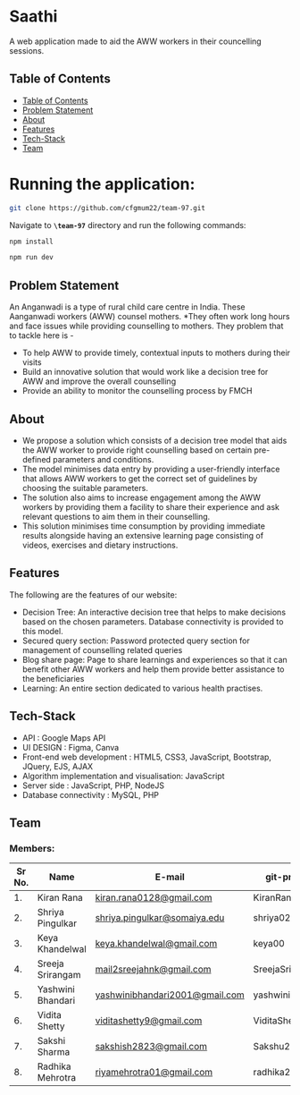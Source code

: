 
# Saathi

A web application made to aid the AWW workers in their councelling sessions.

## Table of Contents
- [Table of Contents](#table-of-contents)
- [Problem Statement](#problem-statement)
- [About](#about)
- [Features](#features)
- [Tech-Stack](#tech-stack)
- [Team](#team)
 
# Running the application:

```bash
git clone https://github.com/cfgmum22/team-97.git
```

Navigate to  **``` \team-97 ```** directory and run the following commands:
```bash
npm install 

npm run dev

```

## Problem Statement
An Anganwadi is a type of rural child care centre in India. These Aanganwadi workers (AWW) counsel mothers.
  *They often work long hours and face issues while providing counselling to mothers. They problem that to tackle here is -
  - To help AWW to provide timely, contextual inputs to mothers during their visits
  - Build an innovative solution that would work like a decision tree for AWW and improve the overall counselling
  - Provide an ability to monitor the counselling process by FMCH
  
## About
* We propose a solution which consists of a decision tree model that aids the AWW worker to provide right counselling based on certain pre-defined parameters and conditions.
* The model minimises data entry by providing a user-friendly interface that allows AWW workers to get the correct set of guidelines by choosing the suitable parameters. 
* The solution also aims to increase engagement among the AWW workers by providing them a facility to share their experience and ask relevant questions to aim them in their counselling.
* This solution minimises time consumption by providing immediate results alongside having an extensive learning page consisting of videos, exercises and dietary instructions. 

## Features
The following are the features of our website:
  * Decision Tree: An interactive decision tree that helps to make decisions based on the chosen parameters.
Database connectivity is provided to this model. 
  * Secured query section: Password protected query section for management of counselling related queries 
  * Blog share page: Page to share learnings and experiences so that it can benefit other AWW workers and help them provide better assistance to the beneficiaries 
  * Learning: An entire section dedicated to various health practises.
  
## Tech-Stack
* API : Google Maps API 
* UI DESIGN : Figma, Canva
* Front-end web development : HTML5, CSS3, JavaScript, Bootstrap, JQuery, EJS, AJAX
* Algorithm implementation and visualisation: JavaScript
* Server side : JavaScript, PHP, NodeJS
* Database connectivity  : MySQL, PHP


## Team


### Members:
| Sr No. | Name               | E-mail                       | git-profile     |
| -------| -------------------| -----------------------------| ----------------|
| 1.     | Kiran Rana         | kiran.rana0128@gmail.com     |  KiranRana123   |
| 2.     | Shriya Pingulkar   |shriya.pingulkar@somaiya.edu  | shriya02-coder  |                         
| 3.     | Keya Khandelwal    |keya.khandelwal@gmail.com     | keya00          |
| 4.     | Sreeja Srirangam   |mail2sreejahnk@gmail.com      | SreejaSrirangam |
| 5.     | Yashwini Bhandari  |yashwinibhandari2001@gmail.com| yashwini01      |
| 6.     | Vidita Shetty      | viditashetty9@gmail.com      | ViditaShetty    |
| 7.     | Sakshi Sharma      |sakshish2823@gmail.com        | Sakshu28        |
| 8.     | Radhika Mehrotra   |riyamehrotra01@gmail.com      | radhika25-byte  |


